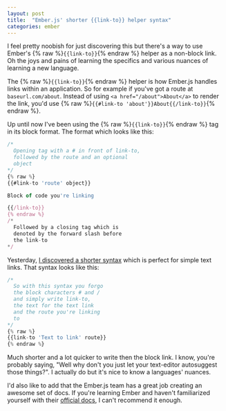 ```yaml
---
layout: post
title:  "Ember.js' shorter {{link-to}} helper syntax"
categories: ember
---
```


I feel pretty noobish for just discovering this but there's a way to use Ember's {% raw %}`{{link-to}}`{% endraw %} helper as a non-block link. Oh the joys and pains of learning the specifics and various nuances of learning a new language.

The {% raw %}`{{link-to}}`{% endraw %} helper is how Ember.js handles links within an application. So for example if you've got a route at `baseurl.com/about`. Instead of using `<a href="/about">About</a>` to render the link, you'd use {% raw %}`{{#link-to 'about'}}About{{/link-to}}`{% endraw %}.

Up until now I've been using the {% raw %}`{{link-to}}`{% endraw %} tag in its block format. The format which looks like this:

```javascript
/* 
  Opening tag with a # in front of link-to,
  followed by the route and an optional
  object
*/
{% raw %}
{{#link-to 'route' object}}

Block of code you're linking

{{/link-to}}
{% endraw %}
/*
  Followed by a closing tag which is
  denoted by the forward slash before
  the link-to
*/
```

Yesterday, <a href="http://emberjs.com/guides/templates/links/#toc_adding-additional-attributes-on-a-link" target="_blank">I discovered a shorter syntax</a> which is perfect for simple text links. That syntax looks like this:

```javascript
/*
  So with this syntax you forgo
  the block characters # and /
  and simply write link-to,
  the text for the text link
  and the route you're linking
  to
*/
{% raw %}
{{link-to 'Text to link' route}}
{% endraw %}
```

Much shorter and a lot quicker to write then the block link. I know, you're probably saying, "Well why don't you just let your text-editor autosuggest those things?". I actually do but it's nice to know a languages' nuances. 

I'd also like to add that the Ember.js team has a great job creating an awesome set of docs. If you're learning Ember and haven't familiarized yourself with their <a href="http://emberjs.com/guides/getting-ember/" target="_blank">official docs</a>, I can't recommend it enough.
